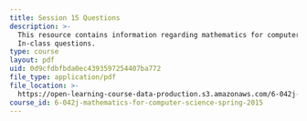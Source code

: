 ```yaml
---
title: Session 15 Questions
description: >-
  This resource contains information regarding mathematics for computer science:
  In-class questions.
type: course
layout: pdf
uid: 0d9cfdbfbda0ec4393597254407ba772
file_type: application/pdf
file_location: >-
  https://open-learning-course-data-production.s3.amazonaws.com/6-042j-mathematics-for-computer-science-spring-2015/0d9cfdbfbda0ec4393597254407ba772_MIT6_042JS15_cp15.pdf
course_id: 6-042j-mathematics-for-computer-science-spring-2015
---
```

